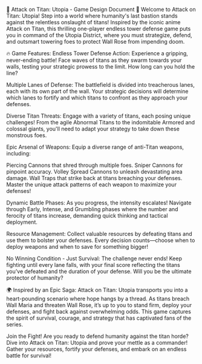 🌟 Attack on Titan: Utopia - Game Design Document 🌟
Welcome to Attack on Titan: Utopia! Step into a world where humanity's last bastion stands against the relentless onslaught of titans! Inspired by the iconic anime Attack on Titan, this thrilling one-player endless tower defense game puts you in command of the Utopia District, where you must strategize, defend, and outsmart towering foes to protect Wall Rose from impending doom.

🔥 Game Features:
Endless Tower Defense Action: Experience a gripping, never-ending battle! Face waves of titans as they swarm towards your walls, testing your strategic prowess to the limit. How long can you hold the line?

Multiple Lanes of Defense: The battlefield is divided into treacherous lanes, each with its own part of the wall. Your strategic decisions will determine which lanes to fortify and which titans to confront as they approach your defenses.

Diverse Titan Threats: Engage with a variety of titans, each posing unique challenges! From the agile Abnormal Titans to the indomitable Armored and colossal giants, you'll need to adapt your strategy to take down these monstrous foes.

Epic Arsenal of Weapons: Equip a diverse range of anti-Titan weapons, including:

Piercing Cannons that shred through multiple foes.
Sniper Cannons for pinpoint accuracy.
Volley Spread Cannons to unleash devastating area damage.
Wall Traps that strike back at titans breaching your defenses.
Master the unique attack patterns of each weapon to maximize your defenses!

Dynamic Battle Phases: As you progress, the intensity escalates! Navigate through Early, Intense, and Grumbling phases where the number and ferocity of titans increase, demanding quick thinking and tactical deployment.

Resource Management: Collect valuable resources by defeating titans and use them to bolster your defenses. Every decision counts—choose when to deploy weapons and when to save for something bigger!

No Winning Condition - Just Survival: The challenge never ends! Keep fighting until every lane falls, with your final score reflecting the titans you’ve defeated and the duration of your defense. Will you be the ultimate protector of humanity?

🌍 Inspired by an Epic Saga:
Attack on Titan: Utopia transports you into a heart-pounding scenario where hope hangs by a thread. As titans breach Wall Maria and threaten Wall Rose, it’s up to you to stand firm, deploy your defenses, and fight back against overwhelming odds. This game captures the spirit of survival, courage, and strategy that has captivated fans of the series.

Join the Fight!
Are you ready to defend humanity against the titan horde? Dive into Attack on Titan: Utopia and prove your mettle as a commander! Gather your resources, fortify your defenses, and embark on an endless battle for survival!

